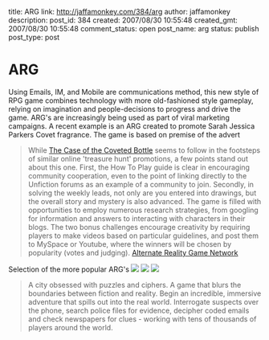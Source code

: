 title: ARG
link: http://jaffamonkey.com/384/arg
author: jaffamonkey
description: 
post_id: 384
created: 2007/08/30 10:55:48
created_gmt: 2007/08/30 10:55:48
comment_status: open
post_name: arg
status: publish
post_type: post

# ARG

Using Emails, IM, and Mobile are communications method, this new style of RPG game combines technology with more old-fashioned style gameplay, relying on imagination and people-decisions to progress and drive the game. ARG's are increasingly being used as part of viral marketing campaigns. A recent example is an ARG created to promote Sarah Jessica Parkers Covet fragrance. The game is based on premise of the advert 

> While [The Case of the Coveted Bottle](http://www.caseofthecovetedbottle.com/<br></a>) seems to follow in the footsteps of similar online 'treasure hunt' promotions, a few points stand out about this one. First, the How To Play guide is clear in encouraging community cooperation, even to the point of linking directly to the Unfiction forums as an example of a community to join. Secondly, in solving the weekly leads, not only are you entered into drawings, but the overall story and mystery is also advanced. The game is filled with opportunities to employ numerous research strategies, from googling for information and answers to interacting with characters in their blogs. The two bonus challenges encourage creativity by requiring players to make videos based on particular guidelines, and post them to MySpace or Youtube, where the winners will be chosen by popularity (votes and judging). [Alternate Reality Game Network](http://www.argn.com/)

Selection of the more popular ARG's ![](http://www.jaffamonkey.co.uk/images/crueltobekind.jpg) ![](http://www.jaffamonkey.co.uk/images/worldwithoutoil.gif) ![](http://www.jaffamonkey.co.uk/images/pxc.png)

> A city obsessed with puzzles and ciphers. A game that blurs the boundaries between fiction and reality. Begin an incredible, immersive adventure that spills out into the real world. Interrogate suspects over the phone, search police files for evidence, decipher coded emails and check newspapers for clues - working with tens of thousands of players around the world.